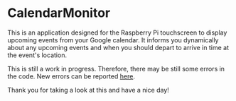 # CalendarMonitor

This is an application designed for the Raspberry Pi touchscreen to display upcoming events from your Google calendar. It informs you dynamically about any upcoming events and when you should depart to arrive in time at the event's location.

This is still a work in progress. Therefore, there may be still some errors in the code. New errors can be reported [here](https://github.com/GI4U/CalendarMonitor/issues/new).

Thank you for taking a look at this and have a nice day!

